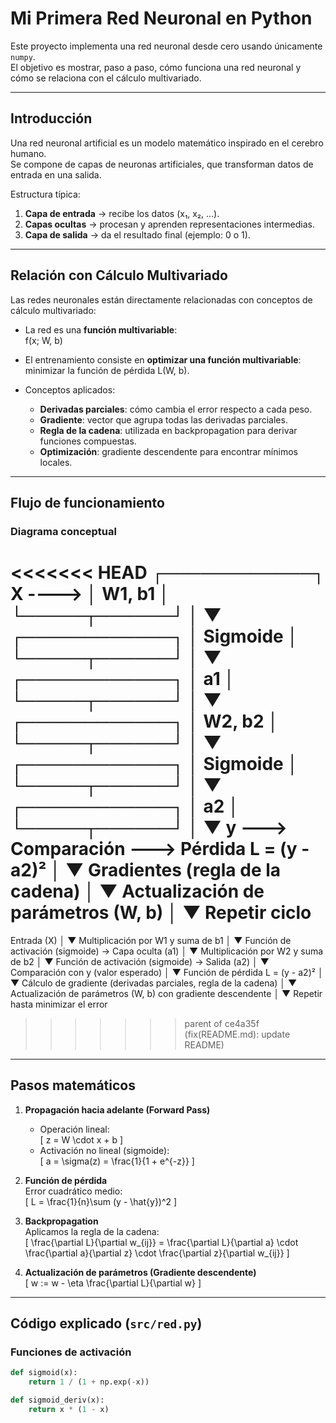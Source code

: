 # Mi Primera Red Neuronal en Python

Este proyecto implementa una red neuronal desde cero usando únicamente `numpy`.  
El objetivo es mostrar, paso a paso, cómo funciona una red neuronal y cómo se relaciona con el cálculo multivariado.

---

## Introducción

Una red neuronal artificial es un modelo matemático inspirado en el cerebro humano.  
Se compone de capas de neuronas artificiales, que transforman datos de entrada en una salida.

Estructura típica:

1. **Capa de entrada** → recibe los datos (x₁, x₂, ...).  
2. **Capas ocultas** → procesan y aprenden representaciones intermedias.  
3. **Capa de salida** → da el resultado final (ejemplo: 0 o 1).  

---

## Relación con Cálculo Multivariado

Las redes neuronales están directamente relacionadas con conceptos de cálculo multivariado:

- La red es una **función multivariable**:  
  f(x; W, b)

- El entrenamiento consiste en **optimizar una función multivariable**:  
  minimizar la función de pérdida L(W, b).

- Conceptos aplicados:
  - **Derivadas parciales**: cómo cambia el error respecto a cada peso.  
  - **Gradiente**: vector que agrupa todas las derivadas parciales.  
  - **Regla de la cadena**: utilizada en backpropagation para derivar funciones compuestas.  
  - **Optimización**: gradiente descendente para encontrar mínimos locales.  

---

## Flujo de funcionamiento

### Diagrama conceptual

<<<<<<< HEAD
           ┌────────────┐
   X ----> │  W1, b1    │
           └─────┬──────┘
                 │
                 ▼
           ┌────────────┐
           │  Sigmoide  │
           └─────┬──────┘
                 │
                 ▼
           ┌────────────┐
           │   a1       │
           └─────┬──────┘
                 │
                 ▼
           ┌────────────┐
           │  W2, b2    │
           └─────┬──────┘
                 │
                 ▼
           ┌────────────┐
           │  Sigmoide  │
           └─────┬──────┘
                 │
                 ▼
           ┌────────────┐
           │   a2       │
           └─────┬──────┘
                 │
                 ▼
   y ---> Comparación ---> Pérdida L = (y - a2)²
                 │
                 ▼
     Gradientes (regla de la cadena)
                 │
                 ▼
  Actualización de parámetros (W, b)
                 │
                 ▼
             Repetir ciclo
=======
Entrada (X)
│
▼
Multiplicación por W1 y suma de b1
│
▼
Función de activación (sigmoide) → Capa oculta (a1)
│
▼
Multiplicación por W2 y suma de b2
│
▼
Función de activación (sigmoide) → Salida (a2)
│
▼
Comparación con y (valor esperado)
│
▼
Función de pérdida L = (y - a2)²
│
▼
Cálculo de gradiente (derivadas parciales, regla de la cadena)
│
▼
Actualización de parámetros (W, b) con gradiente descendente
│
▼
Repetir hasta minimizar el error
>>>>>>> parent of ce4a35f (fix(README.md): update README)


---

## Pasos matemáticos

1. **Propagación hacia adelante (Forward Pass)**  
   - Operación lineal:  
     \[
     z = W \cdot x + b
     \]
   - Activación no lineal (sigmoide):  
     \[
     a = \sigma(z) = \frac{1}{1 + e^{-z}}
     \]

2. **Función de pérdida**  
   Error cuadrático medio:  
   \[
   L = \frac{1}{n}\sum (y - \hat{y})^2
   \]

3. **Backpropagation**  
   Aplicamos la regla de la cadena:  
   \[
   \frac{\partial L}{\partial w_{ij}} = \frac{\partial L}{\partial a} \cdot \frac{\partial a}{\partial z} \cdot \frac{\partial z}{\partial w_{ij}}
   \]

4. **Actualización de parámetros (Gradiente descendente)**  
   \[
   w := w - \eta \frac{\partial L}{\partial w}
   \]

---

## Código explicado (`src/red.py`)

### Funciones de activación
```python
def sigmoid(x): 
    return 1 / (1 + np.exp(-x))

def sigmoid_deriv(x): 
    return x * (1 - x)
